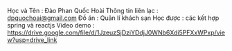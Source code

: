 Học và Tên : Đào Phan Quốc Hoài 
Thông tin liên lạc : dpquochoai@gmail.com
Đồ án : Quản lí khách sạn
Học được : các kết hợp spring và reactjs
Video demo : https://drive.google.com/file/d/1JzeuzSjDziYDdjJ0WNb6Xdi5PFXxWPxp/view?usp=drive_link
